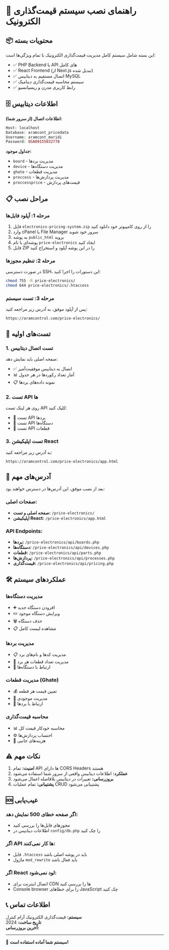 # 🚀 راهنمای نصب سیستم قیمت‌گذاری الکترونیک

## 📦 محتویات بسته

این بسته شامل سیستم کامل مدیریت قیمت‌گذاری الکترونیک با تمام ویژگی‌ها است:

- ✅ PHP Backend با API های کامل
- ✅ React Frontend (از Next.js تبدیل شده)
- ✅ اتصال مستقیم به دیتابیس MySQL
- ✅ سیستم محاسبه قیمت‌گذاری دینامیک
- ✅ رابط کاربری مدرن و ریسپانسیو

## 🗄️ اطلاعات دیتابیس

**اطلاعات اتصال (از سرور شما):**
```php
Host: localhost
Database: aramcont_pricedata
Username: aramcont_moridi
Password: OSA09155032778
```

**جداول موجود:**
- `board` - مدیریت بردها
- `device` - مدیریت دستگاه‌ها
- `ghate` - مدیریت قطعات
- `proccess` - مدیریت پردازش‌ها
- `proccessprice` - قیمت‌های پردازش

## 📋 مراحل نصب

### مرحله 1: آپلود فایل‌ها
1. فایل `electronics-pricing-system.zip` را از روی کامپیوتر خود دانلود کنید
2. وارد cPanel یا File Manager سرور خود شوید
3. به پوشه `public_html` بروید
4. پوشه‌ای با نام `price-electronics` ایجاد کنید
5. فایل ZIP را در این پوشه آپلود و استخراج کنید

### مرحله 2: تنظیم مجوزها
در صورت دسترسی SSH، این دستورات را اجرا کنید:
```bash
chmod 755 -R price-electronics/
chmod 644 price-electronics/.htaccess
```

### مرحله 3: تست سیستم
پس از آپلود موفق، به آدرس زیر مراجعه کنید:
```
https://aramcontrol.com/price-electronics/
```

## 🧪 تست‌های اولیه

### 1. تست اتصال دیتابیس
صفحه اصلی باید نمایش دهد:
- ✅ اتصال به دیتابیس موفقیت‌آمیز
- 📊 آمار تعداد رکوردها در هر جدول
- 📋 نمونه داده‌های بردها

### 2. تست API ها
روی هر لینک تست API کلیک کنید:
- 🔗 تست API بردها
- 🔗 تست API دستگاه‌ها  
- 🔗 تست API قطعات

### 3. تست اپلیکیشن React
به آدرس زیر مراجعه کنید:
```
https://aramcontrol.com/price-electronics/app.html
```

## 🔗 آدرس‌های مهم

بعد از نصب موفق، این آدرس‌ها در دسترس خواهند بود:

### صفحات اصلی:
- **صفحه اصلی و تست:** `/price-electronics/`
- **اپلیکیشن React:** `/price-electronics/app.html`

### API Endpoints:
- **بردها:** `/price-electronics/api/boards.php`
- **دستگاه‌ها:** `/price-electronics/api/devices.php`
- **قطعات:** `/price-electronics/api/parts.php`
- **پردازش‌ها:** `/price-electronics/api/processes.php`
- **قیمت‌گذاری:** `/price-electronics/api/pricing.php`

## 🛠️ عملکردهای سیستم

### مدیریت دستگاه‌ها
- ➕ افزودن دستگاه جدید
- ✏️ ویرایش دستگاه موجود
- 🗑️ حذف دستگاه
- 📋 مشاهده لیست کامل

### مدیریت بردها
- 📋 مدیریت کدها و نام‌های برد
- 🔢 مدیریت تعداد قطعات هر برد
- 🔗 ارتباط با دستگاه‌ها

### مدیریت قطعات (Ghate)
- 💰 تعیین قیمت هر قطعه
- 🔢 مدیریت موجودی
- 🔗 ارتباط با بردها

### محاسبه قیمت‌گذاری
- 📊 محاسبه خودکار قیمت کل
- ⚙️ احتساب پردازش‌ها
- 💼 هزینه‌های جانبی

## ⚠️ نکات مهم

1. **امنیت:** تمام API ها دارای CORS Headers هستند
2. **عملکرد:** اطلاعات دیتابیس واقعی از سرور شما استفاده می‌شود
3. **بروزرسانی:** تغییرات در دیتابیس بلافاصله اعمال می‌شود
4. **پشتیبانی:** تمام عملیات CRUD پشتیبانی می‌شود

## 🆘 عیب‌یابی

### اگر صفحه خطای 500 نمایش دهد:
- مجوزهای فایل‌ها را بررسی کنید
- اطلاعات دیتابیس در `config/db.php` را چک کنید

### اگر API ها کار نمی‌کنند:
- فایل `.htaccess` باید در پوشه اصلی باشد
- ماژول `mod_rewrite` باید فعال باشد

### اگر React لود نمی‌شود:
- اتصال اینترنت برای CDN ها را بررسی کنید
- Console browser را برای خطاهای JavaScript چک کنید

## 📞 اطلاعات تماس

**سیستم:** قیمت‌گذاری الکترونیک آرام کنترل  
**تاریخ ساخت:** 2024  
**آخرین بروزرسانی:** <?php echo date('Y-m-d H:i:s'); ?>  

---

🎉 **سیستم شما آماده استفاده است!** 